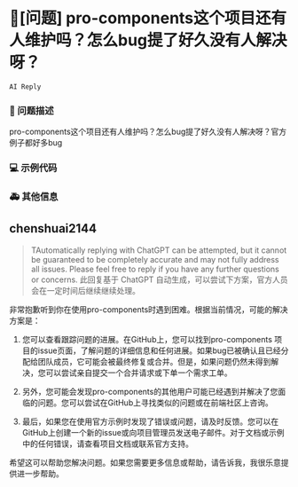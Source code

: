 # 🧐[问题] pro-components这个项目还有人维护吗？怎么bug提了好久没有人解决呀？

`AI Reply`

### 🧐 问题描述

pro-components这个项目还有人维护吗？怎么bug提了好久没有人解决呀？官方例子都好多bug

### 💻 示例代码

<!--
如果你有解决方案，在这里清晰地阐述
-->

### 🚑 其他信息

<!--
如截图等其他信息可以贴在这里
-->

## chenshuai2144

> TAutomatically replying with ChatGPT can be attempted, but it cannot be guaranteed to be completely accurate and may not fully address all issues. Please feel free to reply if you have any further questions or concerns.
> 此回复基于 ChatGPT 自动生成，可以尝试下方案，官方人员会在一定时间后继续继续处理。

非常抱歉听到你在使用pro-components时遇到困难。根据当前情况，可能的解决方案是：

1. 您可以查看跟踪问题的进展。在GitHub上，您可以找到pro-components 项目的issue页面，了解问题的详细信息和任何进展。如果bug已被确认且已经分配给团队成员，它可能会被最终修复或合并。但是，如果问题仍然未得到解决，您可以尝试亲自提交一个合并请求或下单一个需求工单。

2. 另外，您可能会发现pro-components的其他用户可能已经遇到并解决了您面临的问题。您可以尝试在GitHub上寻找类似的问题或在前端社区上咨询。

3. 最后，如果您在使用官方示例时发现了错误或问题，请及时反馈。您可以在GitHub上创建一个新的issue或向项目管理员发送电子邮件。对于文档或示例中的任何错误，请查看项目文档或联系官方支持。

希望这可以帮助您解决问题。如果您需要更多信息或帮助，请告诉我，我很乐意提供进一步帮助。
